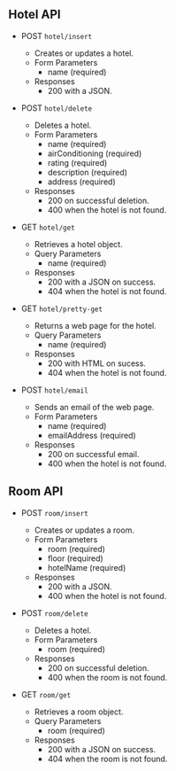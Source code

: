 ## Hotel API

- POST `hotel/insert`
    - Creates or updates a hotel.
    - Form Parameters
        - name (required)
    - Responses
        - 200 with a JSON.

- POST `hotel/delete`
    - Deletes a hotel.
    - Form Parameters
        - name (required)
        - airConditioning (required)
        - rating (required)
        - description (required)
        - address (required)
    - Responses
        - 200 on successful deletion.
        - 400 when the hotel is not found.

- GET `hotel/get`
    - Retrieves a hotel object.
    - Query Parameters
        - name (required)
    - Responses
        - 200 with a JSON on success.
        - 404 when the hotel is not found.

- GET `hotel/pretty-get`
    - Returns a web page for the hotel.
    - Query Parameters
        - name (required)
    - Responses
        - 200 with HTML on sucess.
        - 404 when the hotel is not found.

- POST `hotel/email`
    - Sends an email of the web page.
    - Form Parameters
        - name (required)
        - emailAddress (required)
    - Responses
        - 200 on successful email.
        - 400 when the hotel is not found.

## Room API

- POST `room/insert`
    - Creates or updates a room.
    - Form Parameters
        - room (required)
        - floor (required)
        - hotelName (required)
    - Responses
        - 200 with a JSON.
        - 400 when the hotel is not found.

- POST `room/delete`
    - Deletes a hotel.
    - Form Parameters
        - room (required)
    - Responses
        - 200 on successful deletion.
        - 400 when the room is not found.

- GET `room/get`
    - Retrieves a room object.
    - Query Parameters
        - room (required)
    - Responses
        - 200 with a JSON on success.
        - 404 when the room is not found.
